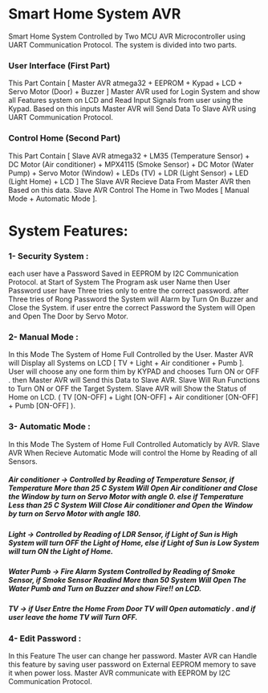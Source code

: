 # Smart Home System AVR
Smart Home System Controlled by Two MCU AVR Microcontroller using UART Communication Protocol. The system is divided into two parts.
### User Interface (First Part)
This Part Contain [ Master AVR atmega32 + EEPROM + Kypad + LCD + Servo Motor (Door) + Buzzer ]
Master AVR used for Login System and show all Features system on LCD and Read Input Signals from user using the Kypad. Based on this inputs Master AVR will Send Data To Slave AVR using UART Communication Protocol.
### Control Home (Second Part)
This Part Contain [ Slave AVR atmega32 + LM35 (Temperature Sensor) + DC Motor (Air conditioner) + MPX4115 (Smoke Sensor) + DC Motor (Water Pump) + Servo Motor (Window) + LEDs (TV) + LDR (Light Sensor) + LED (Light Home) + LCD ]
The Slave AVR Recieve Data From Master AVR then Based on this data. Slave AVR Control The Home in Two Modes [ Manual Mode + Automatic Mode ].

# System Features:
### 1- Security System : 
each user have a Password Saved in EEPROM by I2C Communication Protocol. at Start of System The Program ask user Name then User Password
user have Three tries only to entre the correct password. after Three tries of Rong Password the System 
will Alarm by Turn On Buzzer and Close the System. if user entre the correct Password the System 
will Open and Open The Door by Servo Motor.
### 2- Manual Mode : 
In this Mode The System of Home Full Controlled by the User. 
Master AVR will Display all Systems on LCD [ TV + Light + Air conditioner + Pumb ]. User will choose any one form thim by KYPAD and chooses Turn ON or OFF . then Master AVR will Send this Data to Slave AVR. Slave Will Run Functions to Turn ON or OFF the Target System. Slave AVR will Show the Status of Home on LCD. ( TV [ON-OFF] + Light [ON-OFF] + Air conditioner [ON-OFF] + Pumb [ON-OFF] ).
### 3- Automatic Mode : 
In this Mode The System of Home Full Controlled Automaticly by AVR.
Slave AVR When Recieve Automatic Mode will control the Home by Reading of all Sensors.
##### Air conditioner -> Controlled by Reading of Temperature Sensor, if Temperature More than 25 C System Will Open Air conditioner and Close the Window by turn on Servo Motor with angle 0. else if Temperature Less than 25 C System Will Close Air conditioner and Open the Window by turn on Servo Motor with angle 180.   
##### Light -> Controlled by Reading of LDR Sensor, if Light of Sun is High System will turn OFF the Light of Home, else if Light of Sun is Low System will turn ON the Light of Home.
##### Water Pumb -> Fire Alarm System Controlled by Reading of Smoke Sensor, if Smoke Sensor Readind More than 50 System Will Open The Water Pumb and Turn on Buzzer and show Fire!! on LCD.
##### TV -> if User Entre the Home From Door TV will Open automaticly . and if user leave the home TV will Turn OFF.
### 4- Edit Password :
In this Feature The user can change her password. Master AVR can Handle this feature by saving user password on External EEPROM memory to save it when power loss. Master AVR communicate with EEPROM by I2C Communication Protocol.
